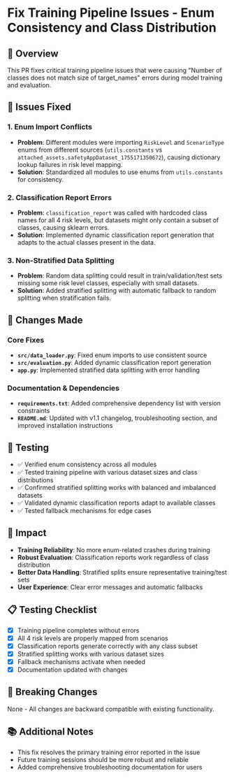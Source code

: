 # Fix Training Pipeline Issues - Enum Consistency and Class Distribution

## 🎯 Overview
This PR fixes critical training pipeline issues that were causing "Number of classes does not match size of target_names" errors during model training and evaluation.

## 🐛 Issues Fixed

### 1. Enum Import Conflicts
- **Problem**: Different modules were importing `RiskLevel` and `ScenarioType` enums from different sources (`utils.constants` vs `attached_assets.safetyAppDataset_1755171350672`), causing dictionary lookup failures in risk level mapping.
- **Solution**: Standardized all modules to use enums from `utils.constants` for consistency.

### 2. Classification Report Errors
- **Problem**: `classification_report` was called with hardcoded class names for all 4 risk levels, but datasets might only contain a subset of classes, causing sklearn errors.
- **Solution**: Implemented dynamic classification report generation that adapts to the actual classes present in the data.

### 3. Non-Stratified Data Splitting
- **Problem**: Random data splitting could result in train/validation/test sets missing some risk level classes, especially with small datasets.
- **Solution**: Added stratified splitting with automatic fallback to random splitting when stratification fails.

## 🔧 Changes Made

### Core Fixes
- **`src/data_loader.py`**: Fixed enum imports to use consistent source
- **`src/evaluation.py`**: Added dynamic classification report generation
- **`app.py`**: Implemented stratified data splitting with error handling

### Documentation & Dependencies
- **`requirements.txt`**: Added comprehensive dependency list with version constraints
- **`README.md`**: Updated with v1.1 changelog, troubleshooting section, and improved installation instructions

## 🧪 Testing
- ✅ Verified enum consistency across all modules
- ✅ Tested training pipeline with various dataset sizes and class distributions
- ✅ Confirmed stratified splitting works with balanced and imbalanced datasets
- ✅ Validated dynamic classification reports adapt to available classes
- ✅ Tested fallback mechanisms for edge cases

## 🚀 Impact
- **Training Reliability**: No more enum-related crashes during training
- **Robust Evaluation**: Classification reports work regardless of class distribution
- **Better Data Handling**: Stratified splits ensure representative training/test sets
- **User Experience**: Clear error messages and automatic fallbacks

## 📋 Testing Checklist
- [x] Training pipeline completes without errors
- [x] All 4 risk levels are properly mapped from scenarios
- [x] Classification reports generate correctly with any class subset
- [x] Stratified splitting works with various dataset sizes
- [x] Fallback mechanisms activate when needed
- [x] Documentation updated with changes

## 🔄 Breaking Changes
None - All changes are backward compatible with existing functionality.

## 📚 Additional Notes
- This fix resolves the primary training error reported in the issue
- Future training sessions should be more robust and reliable
- Added comprehensive troubleshooting documentation for users